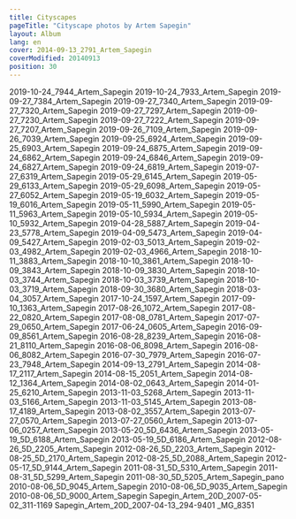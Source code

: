 ```yaml
---
title: Cityscapes
pageTitle: "Cityscape photos by Artem Sapegin"
layout: Album
lang: en
cover: 2014-09-13_2791_Artem_Sapegin
coverModified: 20140913
position: 30
---
```


2019-10-24_7944_Artem_Sapegin
2019-10-24_7933_Artem_Sapegin
2019-09-27_7384_Artem_Sapegin
2019-09-27_7340_Artem_Sapegin
2019-09-27_7320_Artem_Sapegin
2019-09-27_7297_Artem_Sapegin
2019-09-27_7230_Artem_Sapegin
2019-09-27_7222_Artem_Sapegin
2019-09-27_7207_Artem_Sapegin
2019-09-26_7109_Artem_Sapegin
2019-09-26_7039_Artem_Sapegin
2019-09-25_6924_Artem_Sapegin
2019-09-25_6903_Artem_Sapegin
2019-09-24_6875_Artem_Sapegin
2019-09-24_6862_Artem_Sapegin
2019-09-24_6846_Artem_Sapegin
2019-09-24_6827_Artem_Sapegin
2019-09-24_6819_Artem_Sapegin
2019-07-27_6319_Artem_Sapegin
2019-05-29_6145_Artem_Sapegin
2019-05-29_6133_Artem_Sapegin
2019-05-29_6098_Artem_Sapegin
2019-05-27_6052_Artem_Sapegin
2019-05-19_6032_Artem_Sapegin
2019-05-19_6016_Artem_Sapegin
2019-05-11_5990_Artem_Sapegin
2019-05-11_5963_Artem_Sapegin
2019-05-10_5934_Artem_Sapegin
2019-05-10_5932_Artem_Sapegin
2019-04-28_5887_Artem_Sapegin
2019-04-23_5778_Artem_Sapegin
2019-04-09_5473_Artem_Sapegin
2019-04-09_5427_Artem_Sapegin
2019-02-03_5013_Artem_Sapegin
2019-02-03_4982_Artem_Sapegin
2019-02-03_4966_Artem_Sapegin
2018-10-11_3883_Artem_Sapegin
2018-10-10_3861_Artem_Sapegin
2018-10-09_3843_Artem_Sapegin
2018-10-09_3830_Artem_Sapegin
2018-10-03_3744_Artem_Sapegin
2018-10-03_3739_Artem_Sapegin
2018-10-03_3719_Artem_Sapegin
2018-09-30_3680_Artem_Sapegin
2018-03-04_3057_Artem_Sapegin
2017-10-24_1597_Artem_Sapegin
2017-09-10_1363_Artem_Sapegin
2017-08-26_1072_Artem_Sapegin
2017-08-22_0820_Artem_Sapegin
2017-08-08_0781_Artem_Sapegin
2017-07-29_0650_Artem_Sapegin
2017-06-24_0605_Artem_Sapegin
2016-09-09_8561_Artem_Sapegin
2016-08-28_8239_Artem_Sapegin
2016-08-21_8110_Artem_Sapegin
2016-08-06_8098_Artem_Sapegin
2016-08-06_8082_Artem_Sapegin
2016-07-30_7979_Artem_Sapegin
2016-07-23_7948_Artem_Sapegin
2014-09-13_2791_Artem_Sapegin
2014-08-17_2117_Artem_Sapegin
2014-08-15_2051_Artem_Sapegin
2014-08-12_1364_Artem_Sapegin
2014-08-02_0643_Artem_Sapegin
2014-01-25_6210_Artem_Sapegin
2013-11-03_5268_Artem_Sapegin
2013-11-03_5166_Artem_Sapegin
2013-11-03_5145_Artem_Sapegin
2013-08-17_4189_Artem_Sapegin
2013-08-02_3557_Artem_Sapegin
2013-07-27_0570_Artem_Sapegin
2013-07-27_0560_Artem_Sapegin
2013-07-06_0257_Artem_Sapegin
2013-05-20_5D_6436_Artem_Sapegin
2013-05-19_5D_6188_Artem_Sapegin
2013-05-19_5D_6186_Artem_Sapegin
2012-08-26_5D_2205_Artem_Sapegin
2012-08-26_5D_2203_Artem_Sapegin
2012-08-25_5D_2170_Artem_Sapegin
2012-08-25_5D_2088_Artem_Sapegin
2012-05-17_5D_9144_Artem_Sapegin
2011-08-31_5D_5310_Artem_Sapegin
2011-08-31_5D_5299_Artem_Sapegin
2011-08-30_5D_5205_Artem_Sapegin_pano
2010-08-06_5D_9045_Artem_Sapegin
2010-08-06_5D_9035_Artem_Sapegin
2010-08-06_5D_9000_Artem_Sapegin
Sapegin_Artem_20D_2007-05-02_311-1169
Sapegin_Artem_20D_2007-04-13_294-9401
_MG_8351
